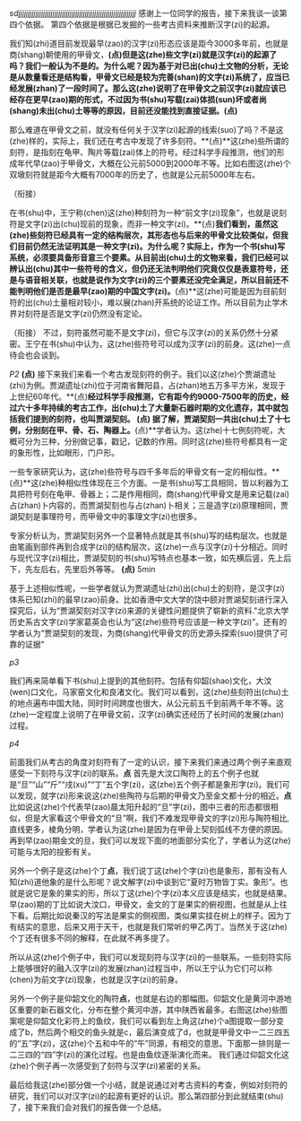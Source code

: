 

*sdjjjjjjjjjjjjjjjjjjjjjjjjjjjjjjjjjjjjjjjjjjjjjjjjjjjjjjjjjjjjjj*
感谢上一位同学的报告，接下来我谈一谈第四个依据。
第四个依据是根据已发掘的一些考古资料来推断汉字(zi)的起源。

我们知(zhi)道目前发现最早(zao)的汉字(zi)形态应该是距今3000多年前，也就是商(shang)朝使用的甲骨文，**(点)**但是这(zhe)些文字(zi)就是汉字(zi)的起源了吗？我们一般认为不是的。为什么呢？因为基于对已出(chu)土文物的分析，无论是从数量看还是结构看，甲骨文已经是较为完善(shan)的文字(zi)系统了，应当已经发展(zhan)了一段时间了。那么这(zhe)说明了在甲骨文之前汉字(zi)就应该已经存在更早(zao)期的形式，不过因为书(shu)写载(zai)体损(sun)坏或者尚(shang)未出(chu)土等等的原因，目前还没能找到直接证据。**(点)**

那么难道在甲骨文之前，就没有任何关于汉字(zi)起源的线索(suo)了吗？不是这(zhe)样的，实际上，我们还在考古中发现了许多刻符。**(点)**这(zhe)些所谓的刻符，是指刻在龟甲、陶片等载(zai)体上的符号。经过科学手段推测，他们的形成年代早(zao)于甲骨文，大概在公元前5000到2000年不等。比如右图这(zhe)个双墩刻符就是距今大概有7000年的历史了，也就是公元前5000年左右。

（衔接）

在书(shu)中，王宁称(chen)这(zhe)种刻符为一种“前文字(zi)现象”，也就是说刻符是文字(zi)出(chu)现前的现象，而非一种文字(zi)。**(点)**我们看到，虽然这(zhe)些刻符已经具有一定的结构层次，其形态也与后来的甲骨文比较类似，但我们目前仍然无法证明其是一种文字(zi)。为什么呢？实际上，作为一个书(shu)写系统，必须要具备形音意三个要素。从目前出(chu)土的文物来看，我们已经可以辨认出(chu)其中一些符号的含义，但仍还无法判明他们究竟仅仅是表意符号，还是与语音相关联，也就是说作为文字(zi)的三个要素还没完全满足，所以目前还不能判明他们是否是最早(zao)期的中国文字(zi)。**(点)**这(zhe)可能是因为目前刻符的出(chu)土量相对较小，难以展(zhan)开系统的论证工作。所以目前为止学术界对刻符是否是文字(zi)仍然没有定论。

（衔接）
不过，刻符虽然可能不是文字(zi)，但它与汉字(zi)的关系仍然十分紧密。王宁在书(shu)中认为，这(zhe)些符号可以成为汉字(zi)的前身。这(zhe)一点待会也会谈到。

*P2*
**(点)**
接下来我们来看一个考古发现刻符的例子。我们以这(zhe)个贾湖遗址(zhi)为例。贾湖遗址(zhi)位于河南省舞阳县，占(zhan)地五万多平方米，发现于上世纪60年代。**(点)**经过科学手段推测，它有距今约9000-7500年的历史，经过六十多年持续的考古工作，出(chu)土了大量新石器时期的文化遗存，其中就包括我们提到的刻符，也叫贾湖契刻。
**(点)**
据了解，贾湖契刻一共出(chu)土了十七例，分别刻在甲、骨、石、陶器上。**(点)**学者认为。这(zhe)十七例刻符呢，大概可分为三种，分别做记事，戳记，记数的作用。同时这(zhe)些符号都具有一定的象形性，比如眼形，门户形。

一些专家研究认为，这(zhe)些符号与四千多年后的甲骨文有一定的相似性。**(点)**这(zhe)种相似性体现在三个方面。一是书(shu)写工具相同，皆以利器为工具把符号刻在龟甲、骨器上；二是作用相同，商(shang)代甲骨文是用来记载(zai)占(zhan)卜内容的，而贾湖契刻也与占(zhan)卜相关；三是造字(zi)原理相同，贾湖契刻是事理符号，而甲骨文中的事理文字(zi)也很多。

专家分析认为，贾湖契刻另外一个显著特点就是其书(shu)写的结构层次。也就是由笔画到部件再到合成字(zi)的结构层次，这(zhe)一点与汉字(zi)十分相近。同时与现代汉字(zi)相比，贾湖契刻的书(shu)写特点也基本一致，如先横后竖，先上后下，先左后右，先里后外等等。
**(点)**
5min

基于上述相似性呢，一些学者就认为贾湖遗址(zhi)出(chu)土的刻符，是汉字(zi)体系已知(zhi)的最早(zao)前身。比如香港中文大学的饶中颐对贾湖契刻进行深入探究后，认为“贾湖契刻对汉字(zi)来源的关键性问题提供了崭新的资料."北京大学历史系古文字(zi)学家葛英会也认为“这(zhe)些符号应该是一种文字(zi)”。还有的学者认为“贾湖契刻的发现，为商(shang)代甲骨文的历史源头探索(suo)提供了可靠的证据”

*p3*

我们再来简单看下书(shu)上提到的其他刻符。包括有仰韶(shao)文化，大汶(wen)口文化，马家窑文化和良渚文化。我们可以看到，这(zhe)些刻符出(chu)土的地点遍布中国大陆，同时时间跨度也很大，从公元前五千到前两千年不等。这(zhe)一定程度上说明了在甲骨文前，汉字(zi)确实还经历了长时间的发展(zhan)过程。

*p4*

前面我们从考古的角度对刻符有了一定的认识，接下来我们来通过两个例子来直观感受一下刻符与汉字(zi)的联系。**点** 首先是大汶口陶符上的五个例子也就是“旦”“山”“斤”“戌(xu)”“丁”五个字(zi)，这(zhe)五个例子都是象形字(zi)。我们可以发现，就字(zi)形来说这(zhe)些陶符与后期的甲骨文乃至金文都十分的相近。**点**比如说这(zhe)个代表早(zao)晨太阳升起的“旦”字(zi)，图中三者的形态都很相似，但是大家看这个甲骨文的“旦”啊，我们不难发现甲骨文的字(zi)形与陶符相比, 直线更多，棱角分明，学者认为这(zhe)是因为在甲骨上契刻弧线不方便的原因。再到早(zao)期金文的旦，我们可以发现下面的地面部分实化了，学者认为这(zhe)可能与太阳的投影有关。

另外一个例子是这(zhe)个丁**点**，我们说丁这(zhe)个字(zi)也是象形，那有没有人知(zhi)道他象的是什么形呢？说文解字(zi)中谈到它“夏时万物皆丁实。象形”。也就是说它是象的果实的形，所以丁这(zhe)个字(zi)本义应该是结实，也就是结果。早(zao)期的丁比如说大汶口，甲骨文，金文的丁是果实的俯视图，也就是从上往下看。后期比如说秦汉的写法是果实的侧视图，类似果实挂在树上的样子。因为丁有结实的意思，后来又用于天干，也就是我们常听的甲乙丙丁。当然关于这(zhe)个丁还有很多不同的解释，在此就不再多提了。

所以从这(zhe)个例子中，我们可以发现刻符与汉字(zi)的一些联系。一些刻符实际上能够很好的融入汉字(zi)的发展(zhan)过程当中，所以王宁认为它们可以称(chen)为前文字(zi)现象，也就是汉字(zi)的前身。

另外一个例子是仰韶文化的陶符**点**，也就是右边的那幅图。仰韶文化是黄河中游地区重要的新石器文化，分布在整个黄河中游，其中陕西省最多。右图这(zhe)些图案呢是仰韶文化彩符上的鱼纹，我们可以看到左上角这(zhe)个a图提取一部分变成了b，然后两个相交的鱼头就是c，最后演变成了d，也就是甲骨文中一二三四五的“五”字(zi)，这(zhe)个五和中午的“午”同源，有相交的意思。下面那一排则是一二三四的“四”字(zi)的演化过程。也是由鱼纹逐渐演化而来。
我们通过仰韶文化这(zhe)个例子再一次感受到了刻符与汉字(zi)紧密的关系。

最后给我这(zhe)部分做一个小结，就是说通过对考古资料的考查，例如对刻符的研究，我们可以对汉字(zi)的起源有更好的认识。那么第四部分到此就结束(shu)了，接下来我们会对我们的报告做一个总结。
